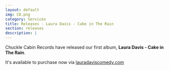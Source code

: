 ```yaml
---
layout: default
img: CD.png
category: Services
title: Releases - Laura Davis - Cake in The Rain
section: releases
description: |
---
```

Chuckle Cabin Records have released our first album, **Laura Davis - Cake in The Rain**.

It's available to purchase now via [lauradaviscomedy.com](http://lauradaviscomedy.com/new-products/)